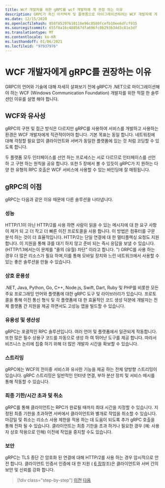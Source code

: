 ```yaml
---
title: Wcf 개발자를 위한 gRPC를 wcf 개발자에 게 권장 하는 이유
description: GRPC가 최신 아키텍처 및 플랫폼으로 마이그레이션하려는 WCF 개발자에 게 적합 한 이유에 대 한 설명입니다.
ms.date: 12/15/2020
ms.openlocfilehash: 058f85297610116e96c8580fcefb10ee6dfcf935
ms.sourcegitcommit: 655f8a16c488567dfa696fc0b293b34d3c81e3df
ms.translationtype: MT
ms.contentlocale: ko-KR
ms.lasthandoff: 01/06/2021
ms.locfileid: "97937976"
---
```

# <a name="why-we-recommend-grpc-for-wcf-developers"></a>WCF 개발자에게 gRPC를 권장하는 이유

GRPC의 언어와 기술에 대해 자세히 살펴보기 전에 gRPC가 .NET으로 마이그레이션해야 하는 WCF (Windows Communication Foundation) 개발자를 위한 적절 한 솔루션인 이유를 설명 해야 합니다.

## <a name="similarity-to-wcf"></a>WCF와 유사성

gRPC의 구현 및 접근 방식은 다르지만 gRPC를 사용하여 서비스를 개발하고 사용하는 환경은 WCF 개발자에게 직관적이어야 합니다. 기본 목표는 동일 합니다. 네트워킹에 대해 걱정할 필요 없이 클라이언트와 서버가 동일한 플랫폼에 있는 것 처럼 코딩할 수 있도록 합니다.

두 플랫폼 모두 인터페이스를 선언 하는 프로세스는 서로 다르므로 인터페이스를 선언 하 고 구현 하는 원칙을 공유 합니다. 또한 5 장에서 볼 수 있듯이 gRPC가 지 원하는 다양 한 유형의 RPC 호출은 WCF 서비스에 사용할 수 있는 바인딩에 잘 매핑됩니다.

## <a name="benefits-of-grpc"></a>gRPC의 이점

gRPC는 다음과 같은 이유 때문에 다른 솔루션을 나타냅니다.

### <a name="performance"></a>성능

HTTP/1.1이 아닌 HTTP/2를 사용 하면 사람이 읽을 수 있는 메시지에 대 한 요구 사항이 제거 되 고 더 작고 더 빠른 이진 프로토콜을 사용 합니다. 이 방법은 컴퓨터를 구문 분석 하는 것이 더 효율적입니다. HTTP/2는 단일 연결에 대 한 멀티플렉싱 요청도 지원 합니다. 이 지원을 통해 큐를 대기 하지 않고 준비 되는 즉시 응답을 보낼 수 있습니다. (HTTP/1.1에서는이 문제를 "줄의 (유월) 차단" 이라고 합니다. ") GRPC를 사용 하는 경우 더 많은 리소스가 필요 하며,이를 통해 모바일 장치와 느린 네트워크에서 사용할 수 있는 좋은 솔루션을 만들 수 있습니다.

### <a name="interoperability"></a>상호 운용성

.NET, Java, Python, Go, C++, Node.js, Swift, Dart, Ruby 및 PHP를 비롯한 모든 주요 프로그래밍 언어와 플랫폼에 대한 gRPC 도구 및 라이브러리가 있습니다. 프로토콜을 통해 이진 통신 형식 및 각 플랫폼에 대 한 효율적인 코드 생성 덕분에 개발자는 전체 플랫폼 간 지원을 제공 하면서도 고성능 앱을 빌드할 수 있습니다.

### <a name="usability-and-productivity"></a>유용성 및 생산성

gRPC는 포괄적인 RPC 솔루션입니다. 여러 언어 및 플랫폼에서 일관되게 작동합니다. 또한 많은 필수 상용구 코드를 자동으로 생성 하 여 뛰어난 도구를 제공 합니다. 따라서 비즈니스 논리에 집중 하기 위해 더 많은 개발자 시간을 확보할 수 있습니다.

### <a name="streaming"></a>스트리밍

gRPC에는 WCF의 전이중 서비스와 유사한 기능을 제공 하는 전체 양방향 스트리밍이 있습니다. gRPC 스트리밍은 일반적인 인터넷 연결, 부하 분산 장치 및 서비스 메시를 통해 작동할 수 있습니다.

### <a name="deadlinetimeouts-and-cancellation"></a>최종 기한/시간 초과 및 취소

gRPC를 통해 클라이언트는 RPC가 완료될 때까지 최대 시간을 지정할 수 있습니다. 지정된 최종 기한을 초과하면 서버에서 클라이언트와 별개로 작업을 취소할 수 있습니다. 마감일 및 취소는 리소스 사용 제한을 적용 하는 데 도움이 되도록 추가 gRPC 호출을 통해 전파 될 수 있습니다. 클라이언트는 최종 기한을 초과 하거나 필요한 경우 (예: 사용자 상호 작용으로 인해) 이전에 작업을 중지할 수도 있습니다.

### <a name="security"></a>보안

gRPC는 TLS 종단 간 암호화 된 연결에 대해 HTTP/2를 사용 하는 경우 암시적으로 안전 합니다. 클라이언트 인증서 인증에 대 한 지원 ( [6 장](security.md)참조)은 클라이언트와 서버 간의 보안 및 신뢰를 강화 합니다.

>[!div class="step-by-step"]
>[이전](network-protocols.md)
>[다음](protocol-buffers.md)
